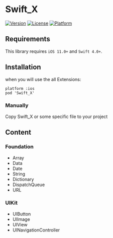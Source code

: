 # Swift_X
[![Version](https://img.shields.io/cocoapods/v/Swift_X.svg?style=flat)](https://cocoapods.org/pods/Swift_X)
[![License](https://img.shields.io/cocoapods/l/Swift_X.svg?style=flat)](https://cocoapods.org/pods/Swift_X)
[![Platform](https://img.shields.io/cocoapods/p/Swift_X.svg?style=flat)](https://cocoapods.org/pods/Swift_X)

## Requirements
This library requires `iOS 11.0+` and `Swift 4.0+`.

## Installation
when you will use the all Extensions:

    platform :ios
    pod 'Swift_X'
    
### Manually

Copy Swift_X or some specific file to your project

## Content
### Foundation
* Array
* Data
* Date
* String
* Dictionary
* DispatchQueue
* URL

### UIKit
* UIButton
* UIImage
* UIView
* UINavigationController

